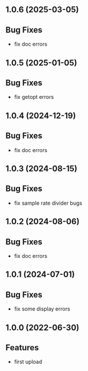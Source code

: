 ## 1.0.6 (2025-03-05)

## Bug Fixes

- fix doc errors

## 1.0.5 (2025-01-05)

## Bug Fixes

- fix getopt errors

## 1.0.4 (2024-12-19)

## Bug Fixes

- fix doc errors

## 1.0.3 (2024-08-15)

## Bug Fixes

- fix sample rate divider bugs

## 1.0.2 (2024-08-06)

## Bug Fixes

- fix doc errors

## 1.0.1 (2024-07-01)

## Bug Fixes

- fix some display errors

## 1.0.0 (2022-06-30)

## Features

- first upload
